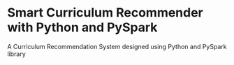 # Smart Curriculum Recommender with Python and PySpark
A Curriculum Recommendation System designed using Python and PySpark library
